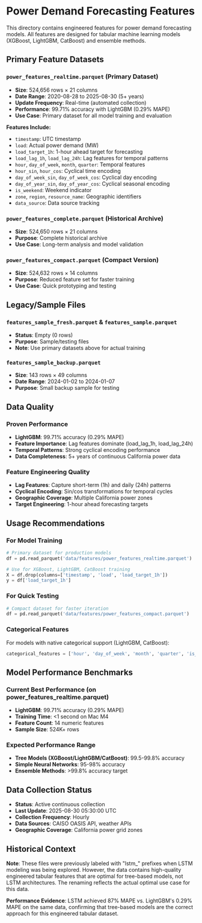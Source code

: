 # Power Demand Forecasting Features

This directory contains engineered features for power demand forecasting models. All features are designed for tabular machine learning models (XGBoost, LightGBM, CatBoost) and ensemble methods.

## Primary Feature Datasets

### `power_features_realtime.parquet` (Primary Dataset)
- **Size**: 524,656 rows × 21 columns
- **Date Range**: 2020-08-28 to 2025-08-30 (5+ years)
- **Update Frequency**: Real-time (automated collection)
- **Performance**: 99.71% accuracy with LightGBM (0.29% MAPE)
- **Use Case**: Primary dataset for all model training and evaluation

**Features Include:**
- `timestamp`: UTC timestamp
- `load`: Actual power demand (MW)
- `load_target_1h`: 1-hour ahead target for forecasting
- `load_lag_1h`, `load_lag_24h`: Lag features for temporal patterns
- `hour`, `day_of_week`, `month`, `quarter`: Temporal features
- `hour_sin`, `hour_cos`: Cyclical time encoding
- `day_of_week_sin`, `day_of_week_cos`: Cyclical day encoding
- `day_of_year_sin`, `day_of_year_cos`: Cyclical seasonal encoding
- `is_weekend`: Weekend indicator
- `zone`, `region`, `resource_name`: Geographic identifiers
- `data_source`: Data source tracking

### `power_features_complete.parquet` (Historical Archive)
- **Size**: 524,650 rows × 21 columns
- **Purpose**: Complete historical archive
- **Use Case**: Long-term analysis and model validation

### `power_features_compact.parquet` (Compact Version)
- **Size**: 524,632 rows × 14 columns
- **Purpose**: Reduced feature set for faster training
- **Use Case**: Quick prototyping and testing

## Legacy/Sample Files

### `features_sample_fresh.parquet` & `features_sample.parquet`
- **Status**: Empty (0 rows)
- **Purpose**: Sample/testing files
- **Note**: Use primary datasets above for actual training

### `features_sample_backup.parquet`
- **Size**: 143 rows × 49 columns
- **Date Range**: 2024-01-02 to 2024-01-07
- **Purpose**: Small backup sample for testing

## Data Quality

### Proven Performance
- **LightGBM**: 99.71% accuracy (0.29% MAPE)
- **Feature Importance**: Lag features dominate (load_lag_1h, load_lag_24h)
- **Temporal Patterns**: Strong cyclical encoding performance
- **Data Completeness**: 5+ years of continuous California power data

### Feature Engineering Quality
- **Lag Features**: Capture short-term (1h) and daily (24h) patterns
- **Cyclical Encoding**: Sin/cos transformations for temporal cycles
- **Geographic Coverage**: Multiple California power zones
- **Target Engineering**: 1-hour ahead forecasting targets

## Usage Recommendations

### For Model Training
```python
# Primary dataset for production models
df = pd.read_parquet('data/features/power_features_realtime.parquet')

# Use for XGBoost, LightGBM, CatBoost training
X = df.drop(columns=['timestamp', 'load', 'load_target_1h'])
y = df['load_target_1h']
```

### For Quick Testing
```python
# Compact dataset for faster iteration
df = pd.read_parquet('data/features/power_features_compact.parquet')
```

### Categorical Features
For models with native categorical support (LightGBM, CatBoost):
```python
categorical_features = ['hour', 'day_of_week', 'month', 'quarter', 'is_weekend']
```

## Model Performance Benchmarks

### Current Best Performance (on power_features_realtime.parquet)
- **LightGBM**: 99.71% accuracy (0.29% MAPE)
- **Training Time**: <1 second on Mac M4
- **Feature Count**: 14 numeric features
- **Sample Size**: 524K+ rows

### Expected Performance Range
- **Tree Models (XGBoost/LightGBM/CatBoost)**: 99.5-99.8% accuracy
- **Simple Neural Networks**: 95-98% accuracy
- **Ensemble Methods**: >99.8% accuracy target

## Data Collection Status

- **Status**: Active continuous collection
- **Last Update**: 2025-08-30 05:30:00 UTC
- **Collection Frequency**: Hourly
- **Data Sources**: CAISO OASIS API, weather APIs
- **Geographic Coverage**: California power grid zones

## Historical Context

**Note**: These files were previously labeled with "lstm_" prefixes when LSTM modeling was being explored. However, the data contains high-quality engineered tabular features that are optimal for tree-based models, not LSTM architectures. The renaming reflects the actual optimal use case for this data.

**Performance Evidence**: LSTM achieved 87% MAPE vs. LightGBM's 0.29% MAPE on the same data, confirming that tree-based models are the correct approach for this engineered tabular dataset.
